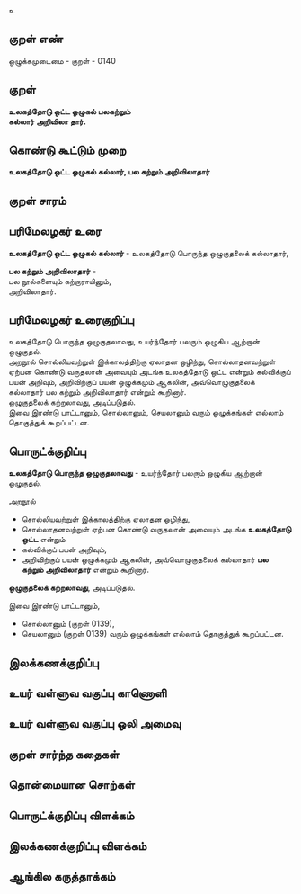 உ

## குறள் எண் 

ஒழுக்கமுடைமை - குறள் - 0140  

## குறள் 

**உலகத்தோடு ஒட்ட ஒழுகல் பலகற்றும்  
கல்லார் அறிவிலா தார்.** 

## கொண்டு கூட்டும் முறை

**உலகத்தோடு ஒட்ட ஒழுகல் கல்லார், பல கற்றும் அறிவிலாதார்**  

## குறள் சாரம் 


## பரிமேலழகர் உரை

**உலகத்தோடு ஒட்ட ஒழுகல் கல்லார்** - உலகத்தோடு பொருந்த ஒழுகுதலைக் கல்லாதார்,  

**பல கற்றும் அறிவிலாதார்** -  
பல நூல்களையும் கற்றாராயினும்,  
அறிவிலாதார்.  

## பரிமேலழகர் உரைகுறிப்பு   

உலகத்தோடு பொருந்த ஒழுகுதலாவது, உயர்ந்தோர் பலரும் ஒழுகிய ஆற்றான் ஒழுகுதல்.  
அறநூல் சொல்லியவற்றுள் இக்காலத்திற்கு ஏலாதன ஒழிந்து, சொல்லாதனவற்றுள் ஏற்பன கொண்டு வருதலான் அவையும் அடங்க உலகத்தோடு ஒட்ட என்றும் கல்விக்குப் பயன் அறிவும், அறிவிற்குப் பயன் ஒழுக்கமும் ஆகலின், அவ்வொழுகுதலைக் கல்லாதார் பல கற்றும் அறிவிலாதார் என்றும் கூறினார்.  
ஒழுகுதலைக் கற்றலாவது, அடிப்படுதல்.  
இவை இரண்டு பாட்டானும், சொல்லானும், செயலானும் வரும் ஒழுக்கங்கள் எல்லாம் தொகுத்துக் கூறப்பட்டன. 
## பொருட்க்குறிப்பு 

**உலகத்தோடு பொருந்த ஒழுகுதலாவது** - உயர்ந்தோர் பலரும் ஒழுகிய ஆற்றான் ஒழுகுதல்.  

அறநூல்  
* சொல்லியவற்றுள் இக்காலத்திற்கு ஏலாதன ஒழிந்து,  
* சொல்லாதனவற்றுள் ஏற்பன கொண்டு வருதலான் அவையும் அடங்க **உலகத்தோடு ஒட்ட** என்றும்  
* கல்விக்குப் பயன் அறிவும்,  
* அறிவிற்குப் பயன் ஒழுக்கமும் ஆகலின், அவ்வொழுகுதலைக் கல்லாதார் **பல கற்றும் அறிவிலாதார்** என்றும் கூறினார்.  

**ஒழுகுதலைக் கற்றலாவது**, அடிப்படுதல்.  

இவை இரண்டு பாட்டானும்,  
* சொல்லானும் (குறள் 0139),  
* செயலானும் 	(குறள் 0139) வரும் ஒழுக்கங்கள் எல்லாம் தொகுத்துக் கூறப்பட்டன.  

## இலக்கணக்குறிப்பு  


## உயர் வள்ளுவ வகுப்பு காணொளி


## உயர் வள்ளுவ வகுப்பு ஒலி அமைவு 

 
## குறள் சார்ந்த கதைகள் 


## தொன்மையான சொற்கள்


## பொருட்க்குறிப்பு விளக்கம்


## இலக்கணக்குறிப்பு விளக்கம்


## ஆங்கில கருத்தாக்கம் 


